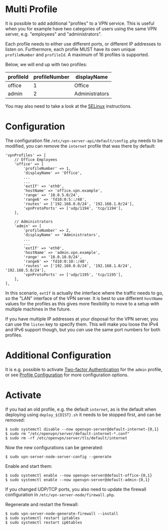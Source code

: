 # Multi Profile

It is possible to add additional "profiles" to a VPN service. This is useful 
when you for example have two categories of users using the same VPN server,
e.g. "employees" and "administrators". 

Each profile needs to either use different ports, or different IP addresses 
to listen on. Furthermore, each profile MUST have its own unique 
`profileNumber` and `profileId`. A maximum of 16 profiles is supported.

Below, we will end up with two profiles:

| profileId | profileNumber | displayName    |
| --------- | ------------- | -------------- |
| office    | 1             | Office         |
| admin     | 2             | Administrators |

You may also need to take a look at the [SELinux](SELINUX.md) instructions.

# Configuration

The configuration file `/etc/vpn-server-api/default/config.php` needs to be 
modified, you can remove the `internet` profile that was there by default:

    'vpnProfiles' => [
        // Office Employees
        'office' => [
            'profileNumber' => 1,
            'displayName' => 'Office',
            ...
            ...
            'extIf' => 'eth0',
            'hostName' => 'office.vpn.example',
            'range' => '10.0.5.0/24',
            'range6' => 'fd10:0:5::/48',
            'routes' => ['192.168.0.0/24', '192.168.1.0/24'],
            'vpnProtoPorts' => ['udp/1194', 'tcp/1194'],
        ],

        // Administrators
        'admin' => [
            'profileNumber' => 2,
            'displayName' => 'Administrators',
            ...
            ...
            'extIf' => 'eth0',
            'hostName' => 'admin.vpn.example',
            'range' => '10.0.10.0/24',
            'range6' => 'fd10:0:10::/48',
            'routes' => ['192.168.0.0/24', '192.168.1.0/24', '192.168.5.0/24'],
            'vpnProtoPorts' => ['udp/1195', 'tcp/1195'],
        ],
    ],

In this scenario, `extIf` is actually the interface where the traffic needs 
to go, so the "LAN" interface of the VPN server. It is best to use different
`hostName` values for the profiles as this gives more flexibility to move to
a setup with multiple machines in the future.

If you have multiple IP addresses at your disposal for the VPN server, you 
can use the `listen` key to specify them. This will make you loose the IPv4 and
IPv6 support though, but you _can_ use the same port numbers for both 
profiles.

# Additional Configuration

It is e.g. possible to activate [Two-factor Authentication](2FA.md) for the 
`admin` profile, or see [Profile Configuration](PROFILE_CONFIG.md) for more
configuration options.

# Activate

If you had an old profile, e.g. the default `internet`, as is the default when
deploying using `deploy_${DIST}.sh` it needs to be stopped first, and can be 
removed:

    $ sudo systemctl disable --now openvpn-server@default-internet-{0,1}
    $ sudo rm "/etc/openvpn/server/default-internet-*.conf"
    $ sudo rm -rf /etc/openvpn/server/tls/default/internet

Now the new configurations can be generated:

    $ sudo vpn-server-node-server-config --generate

Enable and start them:

    $ sudo systemctl enable --now openvpn-server@default-office-{0,1}
    $ sudo systemctl enable --now openvpn-server@default-admin-{0,1}

If you changed UDP/TCP ports, you also need to update the firewall 
configuration in `/etc/vpn-server-node/firewall.php`.

Regenerate and restart the firewall:

    $ sudo vpn-server-node-generate-firewall --install
    $ sudo systemctl restart iptables
    $ sudo systemctl restart ip6tables
